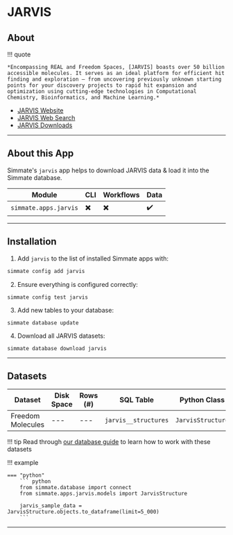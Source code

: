 # JARVIS

## About

!!! quote

    *Encompassing REAL and Freedom Spaces, [JARVIS] boasts over 50 billion accessible molecules. It serves as an ideal platform for efficient hit finding and exploration – from uncovering previously unknown starting points for your discovery projects to rapid hit expansion and optimization using cutting-edge technologies in Computational Chemistry, Bioinformatics, and Machine Learning.*

 - [JARVIS Website](https://chem-space.com/)
 - [JARVIS Web Search](https://chem-space.com/search)
 - [JARVIS Downloads](https://chem-space.com/compounds)

--------------------------------------------------------------------------------

## About this App

Simmate's `jarvis` app helps to download JARVIS data & load it into the Simmate database.

| Module                | CLI                      | Workflows                | Data               |
| --------------------- | ------------------------ | ------------------------ | ------------------ |
| `simmate.apps.jarvis` | :heavy_multiplication_x: | :heavy_multiplication_x: | :heavy_check_mark: |

--------------------------------------------------------------------------------

## Installation

1. Add `jarvis` to the list of installed Simmate apps with:
``` bash
simmate config add jarvis
```

2. Ensure everything is configured correctly:
``` shell
simmate config test jarvis
```

3. Add new tables to your database:
``` shell
simmate database update
```

4. Download all JARVIS datasets:
``` shell
simmate database download jarvis
```

--------------------------------------------------------------------------------

## Datasets

| Dataset           | Disk Space | Rows (#) | SQL Table            | Python Class      |
| ----------------- | ---------- | -------- | -------------------- | ----------------- |
| Freedom Molecules | ---        | ---      | `jarvis__structures` | `JarvisStructure` |

!!! tip
    Read through [our database guide](/full_guides/database/basic_use.md) to learn how to work with these datasets

!!! example

    === "python"
        ``` python
        from simmate.database import connect
        from simmate.apps.jarvis.models import JarvisStructure

        jarvis_sample_data = JarvisStructure.objects.to_dataframe(limit=5_000)
        ```

--------------------------------------------------------------------------------
